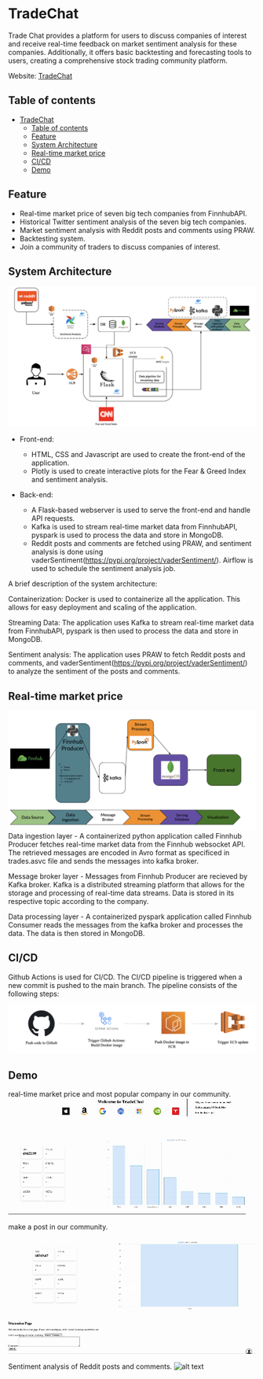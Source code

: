 # TradeChat

Trade Chat provides a platform for users to discuss companies of interest and receive real-time feedback on market sentiment analysis for these companies. Additionally, it offers basic backtesting and forecasting tools to users, creating a comprehensive stock trading community platform.

Website: [TradeChat](https://tradechat.online/)

## Table of contents
- [TradeChat](#tradechat)
  - [Table of contents](#table-of-contents)
  - [Feature](#feature)
  - [System Architecture](#system-architecture)
  - [Real-time market price](#real-time-market-price)
  - [CI/CD](#cicd)
  - [Demo](#demo)

## Feature
- Real-time market price of seven big tech companies from FinnhubAPI.
- Historical Twitter sentiment analysis of the seven big tech companies.
- Market sentiment analysis with Reddit posts and comments using PRAW.
- Backtesting system.
- Join a community of traders to discuss companies of interest.

## System Architecture
![alt text](./docs/system_architecture.png)

- Front-end:
  - HTML, CSS and Javascript are used to create the front-end of the application.
  - Plotly is used to create interactive plots for the Fear & Greed Index and sentiment analysis.


- Back-end:
  - A Flask-based webserver is used to serve the front-end and handle API requests.
  - Kafka is used to stream real-time market data from FinnhubAPI, pyspark is used to process the data and store in MongoDB.
  - Reddit posts and comments are fetched using PRAW, and sentiment analysis is done using vaderSentiment(https://pypi.org/project/vaderSentiment/). Airflow is used to schedule the sentiment analysis job.

A brief description of the system architecture:

Containerization: Docker is used to containerize all the application. This allows for easy deployment and scaling of the application.

Streaming Data: The application uses Kafka to stream real-time market data from FinnhubAPI, pyspark is then used to process the data and store in MongoDB.

Sentiment analysis: The application uses PRAW to fetch Reddit posts and comments, and vaderSentiment(https://pypi.org/project/vaderSentiment/) to analyze the sentiment of the posts and comments.





## Real-time market price
 ![alt text](./docs/stock_data_pipeline.png)
Data ingestion layer - A containerized python application called Finnhub Producer fetches real-time market data from the Finnhub websocket API. The retrieved messages are encoded in Avro format as specificed in trades.asvc file and sends the messages into kafka broker.

Message broker layer - Messages from Finnhub Producer are recieved by Kafka broker. Kafka is a distributed streaming platform that allows for the storage and processing of real-time data streams. Data is stored in its respective topic according to the company.

Data processing layer - A containerized pyspark application called Finnhub Consumer reads the messages from the kafka broker and processes the data. The data is then stored in MongoDB.

  
  

## CI/CD
Github Actions is used for CI/CD. The CI/CD pipeline is triggered when a new commit is pushed to the main branch. The pipeline consists of the following steps:

 ![alt text](./docs/CICD.png)



## Demo

real-time market price and most popular company in our community.
![alt text](./docs/streaming.gif)


make a post in our community.

![alt text](./docs/comment.gif)


Sentiment analysis of Reddit posts and comments.
![alt text](./docs/redditComment.gif)